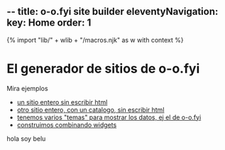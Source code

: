 --
title: o-o.fyi site builder
eleventyNavigation:
  key: Home
  order: 1
---
{% import "lib/" + wlib + "/macros.njk" as w with context %}

# El generador de sitios de o-o.fyi

Mira ejemplos

* [un sitio entero sin escribir html](mauriciocap/)
* [otro sitio entero, con un catalogo, sin escribir html](ex/catalogo/)
* [tenemos varios "temas" para mostrar los datos, ej el de o-o.fyi](web/)
* [construimos combinando widgets](ex/lib/widgets/)

hola soy belu
